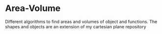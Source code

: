 # Area-Volume
Different algorithms to find areas and volumes of object and functions.
The shapes and objects are an extension of my cartesian plane repository
